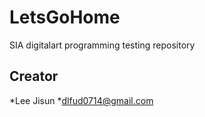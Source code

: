 # LetsGoHome
SIA digitalart programming testing repository

## Creator
*Lee Jisun
*dlfud0714@gmail.com
